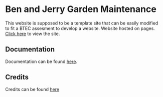 Ben and Jerry Garden Maintenance
================================
This website is supposed to be a template site that can be easily modified to fit a BTEC assesment to develop a website.
Website hosted on pages. [Click here](https://shrubster.github.io/BTEC-Website-Design/) to view the site.

## Documentation

Documentation can be found [here](./doc/index.md).

## Credits

Credits can be found [here](./doc/credits.md)